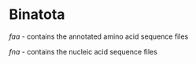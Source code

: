 # Binatota

<i>faa</i> - contains the annotated amino acid sequence files

<i>fna</i> - contains the nucleic acid sequence files
